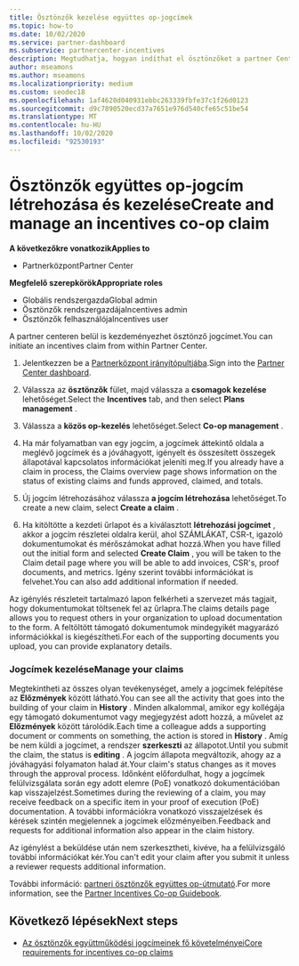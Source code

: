 ```yaml
---
title: Ösztönzők kezelése együttes op-jogcímek
ms.topic: how-to
ms.date: 10/02/2020
ms.service: partner-dashboard
ms.subservice: partnercenter-incentives
description: Megtudhatja, hogyan indíthat el ösztönzőket a partner Centertől. Megtekintheti az összes olyan tevékenységet, amely a jogcímek felépítése az előzmények között látható.
author: mseamons
ms.author: mseamons
ms.localizationpriority: medium
ms.custom: seodec18
ms.openlocfilehash: 1af4620d040931ebbc263339fbfe37c1f26d0123
ms.sourcegitcommit: d9c7890520ecd37a7651e976d540cfe65c51be54
ms.translationtype: MT
ms.contentlocale: hu-HU
ms.lasthandoff: 10/02/2020
ms.locfileid: "92530193"
---
```

# <a name="create-and-manage-an-incentives-co-op-claim"></a><span data-ttu-id="489d1-104">Ösztönzők együttes op-jogcím létrehozása és kezelése</span><span class="sxs-lookup"><span data-stu-id="489d1-104">Create and manage an incentives co-op claim</span></span>

<span data-ttu-id="489d1-105">**A következőkre vonatkozik**</span><span class="sxs-lookup"><span data-stu-id="489d1-105">**Applies to**</span></span>

- <span data-ttu-id="489d1-106">Partnerközpont</span><span class="sxs-lookup"><span data-stu-id="489d1-106">Partner Center</span></span>

<span data-ttu-id="489d1-107">**Megfelelő szerepkörök**</span><span class="sxs-lookup"><span data-stu-id="489d1-107">**Appropriate roles**</span></span>

- <span data-ttu-id="489d1-108">Globális rendszergazda</span><span class="sxs-lookup"><span data-stu-id="489d1-108">Global admin</span></span>
- <span data-ttu-id="489d1-109">Ösztönzők rendszergazdája</span><span class="sxs-lookup"><span data-stu-id="489d1-109">Incentives admin</span></span>
- <span data-ttu-id="489d1-110">Ösztönzők felhasználója</span><span class="sxs-lookup"><span data-stu-id="489d1-110">Incentives user</span></span>

<span data-ttu-id="489d1-111">A partner centeren belül is kezdeményezhet ösztönző jogcímet.</span><span class="sxs-lookup"><span data-stu-id="489d1-111">You can initiate an incentives claim from within Partner Center.</span></span>

1. <span data-ttu-id="489d1-112">Jelentkezzen be a [Partnerközpont irányítópultjába](https://partner.microsoft.com/dashboard/).</span><span class="sxs-lookup"><span data-stu-id="489d1-112">Sign into the [Partner Center dashboard](https://partner.microsoft.com/dashboard/).</span></span>

2. <span data-ttu-id="489d1-113">Válassza az **ösztönzők** fület, majd válassza a **csomagok kezelése** lehetőséget.</span><span class="sxs-lookup"><span data-stu-id="489d1-113">Select the **Incentives** tab, and then select **Plans management** .</span></span>

3. <span data-ttu-id="489d1-114">Válassza a **közös op-kezelés** lehetőséget.</span><span class="sxs-lookup"><span data-stu-id="489d1-114">Select **Co-op management** .</span></span>

4. <span data-ttu-id="489d1-115">Ha már folyamatban van egy jogcím, a jogcímek áttekintő oldala a meglévő jogcímek és a jóváhagyott, igényelt és összesített összegek állapotával kapcsolatos információkat jeleníti meg.</span><span class="sxs-lookup"><span data-stu-id="489d1-115">If you already have a claim in process, the Claims overview page shows information on the status of existing claims and funds approved, claimed, and totals.</span></span>

5. <span data-ttu-id="489d1-116">Új jogcím létrehozásához válassza **a jogcím létrehozása** lehetőséget.</span><span class="sxs-lookup"><span data-stu-id="489d1-116">To create a new claim, select **Create a claim** .</span></span>

6. <span data-ttu-id="489d1-117">Ha kitöltötte a kezdeti űrlapot és a kiválasztott **létrehozási jogcímet** , akkor a jogcím részletei oldalra kerül, ahol SZÁMLÁKAT, CSR-t, igazoló dokumentumokat és mérőszámokat adhat hozzá.</span><span class="sxs-lookup"><span data-stu-id="489d1-117">When you have filled out the initial form and selected **Create Claim** , you will be taken to the Claim detail page where you will be able to add invoices, CSR's, proof documents, and metrics.</span></span> <span data-ttu-id="489d1-118">Igény szerint további információkat is felvehet.</span><span class="sxs-lookup"><span data-stu-id="489d1-118">You can also add additional information if needed.</span></span>

<span data-ttu-id="489d1-119">Az igénylés részleteit tartalmazó lapon felkérheti a szervezet más tagjait, hogy dokumentumokat töltsenek fel az űrlapra.</span><span class="sxs-lookup"><span data-stu-id="489d1-119">The claims details page allows you to request others in your organization to upload documentation to the form.</span></span> <span data-ttu-id="489d1-120">A feltöltött támogató dokumentumok mindegyikét magyarázó információkkal is kiegészítheti.</span><span class="sxs-lookup"><span data-stu-id="489d1-120">For each of the supporting documents you upload, you can provide explanatory details.</span></span> 

### <a name="manage-your-claims"></a><span data-ttu-id="489d1-121">Jogcímek kezelése</span><span class="sxs-lookup"><span data-stu-id="489d1-121">Manage your claims</span></span>

<span data-ttu-id="489d1-122">Megtekintheti az összes olyan tevékenységet, amely a jogcímek felépítése az **Előzmények** között látható.</span><span class="sxs-lookup"><span data-stu-id="489d1-122">You can see all the activity that goes into the building of your claim in **History** .</span></span> <span data-ttu-id="489d1-123">Minden alkalommal, amikor egy kollégája egy támogató dokumentumot vagy megjegyzést adott hozzá, a művelet az **Előzmények** között tárolódik.</span><span class="sxs-lookup"><span data-stu-id="489d1-123">Each time a colleague adds a supporting document or comments on something, the action is stored in **History** .</span></span> <span data-ttu-id="489d1-124">Amíg be nem küldi a jogcímet, a rendszer **szerkeszti** az állapotot.</span><span class="sxs-lookup"><span data-stu-id="489d1-124">Until you submit the claim, the status is **editing** .</span></span> <span data-ttu-id="489d1-125">A jogcím állapota megváltozik, ahogy az a jóváhagyási folyamaton halad át.</span><span class="sxs-lookup"><span data-stu-id="489d1-125">Your claim's status changes as it moves through the approval process.</span></span> <span data-ttu-id="489d1-126">Időnként előfordulhat, hogy a jogcímek felülvizsgálata során egy adott elemre (PoE) vonatkozó dokumentációban kap visszajelzést.</span><span class="sxs-lookup"><span data-stu-id="489d1-126">Sometimes during the reviewing of a claim, you may receive feedback on a specific item in your proof of execution (PoE) documentation.</span></span> <span data-ttu-id="489d1-127">A további információkra vonatkozó visszajelzések és kérések szintén megjelennek a jogcímek előzményeiben.</span><span class="sxs-lookup"><span data-stu-id="489d1-127">Feedback and requests for additional information also appear in the claim history.</span></span>

<span data-ttu-id="489d1-128">Az igénylést a beküldése után nem szerkesztheti, kivéve, ha a felülvizsgáló további információkat kér.</span><span class="sxs-lookup"><span data-stu-id="489d1-128">You can't edit your claim after you submit it unless a reviewer requests additional information.</span></span>

<span data-ttu-id="489d1-129">További információ: [partneri ösztönzők együttes op-útmutató](https://assetsprod.microsoft.com/co-op-guidebook.pdf).</span><span class="sxs-lookup"><span data-stu-id="489d1-129">For more information, see the [Partner Incentives Co-op Guidebook](https://assetsprod.microsoft.com/co-op-guidebook.pdf).</span></span>

## <a name="next-steps"></a><span data-ttu-id="489d1-130">Következő lépések</span><span class="sxs-lookup"><span data-stu-id="489d1-130">Next steps</span></span>

- [<span data-ttu-id="489d1-131">Az ösztönzők együttműködési jogcímeinek fő követelményei</span><span class="sxs-lookup"><span data-stu-id="489d1-131">Core requirements for incentives co-op claims</span></span>](core-requirements.md)